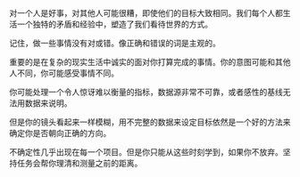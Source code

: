 对一个人是好事，对其他人可能很糟，即使他们的目标大致相同。我们每个人都生活一个独特的矛盾和经验中，塑造了我们看待世界的方式。

记住，做一些事情没有对或错。像正确和错误的词是主观的。

重要的是在复杂的现实生活中诚实的面对你打算完成的事情。你的意图可能和其他人不同，你可能感受事情不同。

你可能处理一个令人惊讶难以衡量的指标，数据源非常不可靠，或者感性的基线无法用数据来说明。

但是你的镜头看起来一样模糊，用不完整的数据来设定目标依然是一个好的方法来确定你是否朝向正确的方向。

不确定性几乎出现在每一个项目。但是你只能从这些时刻学到，如果你不放弃。坚持任务会帮你理清和测量之前的距离。